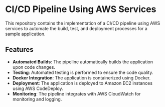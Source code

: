 # CI/CD Pipeline Using AWS Services

This repository contains the implementation of a CI/CD pipeline using AWS services to automate the build, test, and deployment processes for a sample application.

## Features
- **Automated Builds**: The pipeline automatically builds the application upon code changes.
- **Testing**: Automated testing is performed to ensure the code quality.
- **Docker Integration**: The application is containerized using Docker.
- **Deployment**: The application is deployed to Amazon EC2 instances using AWS CodeDeploy.
- **Monitoring**: The pipeline integrates with AWS CloudWatch for monitoring and logging.



